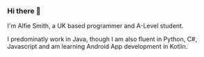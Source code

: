 ### Hi there 👋

I'm Alfie Smith, a UK based programmer and A-Level student.

I predominatly work in Java, though I am also fluent in Python, C#, Javascript and am learning Android App development in Kotlin.
